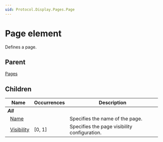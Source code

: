 ```yaml
---
uid: Protocol.Display.Pages.Page
---
```


# Page element

Defines a page.

## Parent

[Pages](xref:Protocol.Display.Pages)

## Children

|Name|Occurrences|Description|
|--- |--- |--- |
|***All***|||
|&nbsp;&nbsp;[Name](xref:Protocol.Display.Pages.Page.Name)||Specifies the name of the page.|
|&nbsp;&nbsp;[Visibility](xref:Protocol.Display.Pages.Page.Visibility)|[0, 1]|Specifies the page visibility configuration.|
